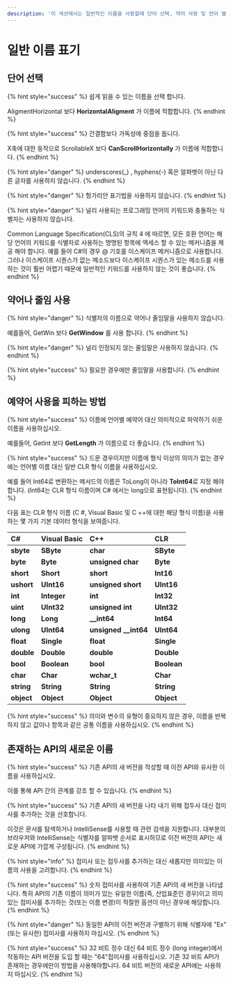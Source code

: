 ```yaml
---
description: '이 섹션에서는 일반적인 이름을 사용할때 단어 선택, 약어 사용 및 언어 별 예약어 사용을 피하는 방법에 대하여 설명 합니다.'
---
```


# 일반 이름 표기

## 단어 선택

{% hint style="success" %}
쉽게 읽을 수 있는 이름을 선택 합니다.

AligmentHorizontal 보다 **HorizontalAligment** 가 이름에 적합합니다.
{% endhint %}

{% hint style="success" %}
간결함보다 가독성에 중점을 둡니다.

X축에 대한 동작으로 ScrollableX 보다 **CanScrollHorizontally** 가 이름에 적합합니다.
{% endhint %}

{% hint style="danger" %}
underscores\(\_\) , hyphens\(-\) 혹은 알파벳이 아닌 다른 글자를 사용하지 않습니다.
{% endhint %}

{% hint style="danger" %}
헝가리안 표기법을 사용하지 않습니다.
{% endhint %}

{% hint style="danger" %}
널리 사용되는 프로그래밍 언어의 키워드와 충돌하는 식별자는 사용하지 않습니다.

Common Language Specification\(CLS\)의 규칙 4 에 따르면,  모든 호환 언어는 해당 언어의 키워드를 식별자로 사용하는 명명된 항목에 액세스 할 수 있는 메커니즘을 제공 해야 합니다. 예를 들어 C\#의 경우 @ 기호를 이스케이프 메커니즘으로 사용합니다. 그러나 이스케이프 시퀀스가 없는 메소드보다 이스케이프 시퀀스가 있는 메소드를 사용하는 것이 훨씬 어렵기 때문에 일반적인 키워드를 사용하지 않는 것이 좋습니다.
{% endhint %}

## 약어나 줄임 사용

{% hint style="danger" %}
식별자의 이름으로 약어나 줄임말을 사용하지 않습니다.

예를들어, GetWin 보다 **GetWindow** 를 사용 합니다.
{% endhint %}

{% hint style="danger" %}
널리 인정되지 않는 줄임말은 사용하지 않습니다.
{% endhint %}

{% hint style="success" %}
필요한 경우에만 줄임말을 사용합니다.
{% endhint %}

## 예약어 사용을 피하는 방법

{% hint style="success" %}
이름에 언어별 예약어 대신 의미적으로 파악하기 쉬운 이름을 사용하십시오.

예를들어, GetInt 보다 **GetLength** 가 이름으로 더 좋습니다.
{% endhint %}

{% hint style="success" %}
드문 경우이지만 이름에 형식 이상의 의미가 없는 경우에는 언어별 이름 대신 일반 CLR 형식 이름을 사용하십시오.

예를 들어 Int64로 변환하는 메서드의 이름은 ToLong이 아니라 **ToInt64**로 지정 해야합니다. \(Int64는 CLR 형식 이름이며 C\# 에서는 long으로 표현됩니다\).
{% endhint %}

다음 표는 CLR 형식 이름 \(C \#, Visual Basic 및 C ++에 대한 해당 형식 이름\)을 사용하는 몇 가지 기본 데이터 형식을 보여줍니다.

| C\# | Visual Basic | C++ | CLR |
| :--- | :--- | :--- | :--- |
| **sbyte** | **SByte** | **char** | **SByte** |
| **byte** | **Byte** | **unsigned char** | **Byte** |
| **short** | **Short** | **short** | **Int16** |
| **ushort** | **UInt16** | **unsigned short** | **UInt16** |
| **int** | **Integer** | **int** | **Int32** |
| **uint** | **UInt32** | **unsigned int** | **UInt32** |
| **long** | **Long** | **\_\_int64** | **Int64** |
| **ulong** | **UInt64** | **unsigned \_\_int64** | **UInt64** |
| **float** | **Single** | **float** | **Single** |
| **double** | **Double** | **double** | **Double** |
| **bool** | **Boolean** | **bool** | **Boolean** |
| **char** | **Char** | **wchar\_t** | **Char** |
| **string** | **String** | **String** | **String** |
| **object** | **Object** | **Object** | **Object** |

{% hint style="success" %}
의미와 변수의 유형이 중요하지 않은 경우, 이름을 반복하지 않고 값이나 항목과 같은 공통 이름을 사용하십시오.
{% endhint %}

## 존재하는 API의 새로운 이름

{% hint style="success" %}
기존 API의 새 버전을 작성할 때 이전 API와 유사한 이름을 사용하십시오.

이를 통해 API 간의 관계를 강조 할 수 있습니다.
{% endhint %}

{% hint style="success" %}
기존 API의 새 버전을 나타 내기 위해 접두사 대신 접미사를 추가하는 것을 선호합니다.

이것은 문서를 탐색하거나 IntelliSense를 사용할 때 관련 검색을 지원합니다. 대부분의 브라우저와 IntelliSense는 식별자를 알파벳 순서로 표시하므로 이전 버전의 API는 새로운 API에 가깝게 구성됩니다.
{% endhint %}

{% hint style="info" %}
접미사 또는 접두사를 추가하는 대신 새롭지만 의미있는 이름의 사용을 고려합니다.
{% endhint %}

{% hint style="success" %}
숫자 접미사를 사용하여 기존 API의 새 버전을 나타냅니다. 특히 API의 기존 이름이 의미가 있는 유일한 이름\(즉, 산업표준인 경우\)이고 의미있는 접미사를 추가하는 것\(또는 이름 변경\)이 적절한 옵션이 아닌 경우에 해당합니다.
{% endhint %}

{% hint style="danger" %}
동일한 API의 이전 버전과 구별하기 위해 식별자에 "Ex"\(또는 유사한\) 접미사를 사용하지 마십시오.
{% endhint %}

{% hint style="success" %}
32 비트 정수 대신 64 비트 정수 \(long integer\)에서 작동하는 API 버전을 도입 할 때는 "64"접미사를 사용하십시오. 기존 32 비트 API가 존재하는 경우에만이 방법을 사용해야합니다. 64 비트 버전의 새로운 API에는 사용하지 마십시오.
{% endhint %}

